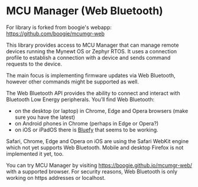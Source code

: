 # MCU Manager (Web Bluetooth)

For library is forked from boogie's webapp: https://github.com/boogie/mcumgr-web

This library provides access to MCU Manager that can manage remote devices running the Mynewt OS or Zephyr RTOS. It uses a connection profile to establish a connection with a device and sends command requests to the device.

The main focus is implementing firmware updates via Web Bluetooth, however other commands might be supported as well.

The Web Bluetooth API provides the ability to connect and interact with Bluetooth Low Energy peripherals. You’ll find Web Bluetooth:

- on the desktop (or laptop) in Chrome, Edge and Opera browsers (make sure you have the latest)
- on Android phones in Chrome (perhaps in Edge or Opera?)
- on iOS or iPadOS there is [Bluefy](https://apps.apple.com/hu/app/bluefy-web-ble-browser/id1492822055) that seems to be working.

Safari, Chrome, Edge and Opera on iOS are using the Safari WebKit engine which not yet supports Web Bluetooth. Mobile and desktop Firefox is not implemented it yet, too.

You can try MCU Manager by visiting https://boogie.github.io/mcumgr-web/ with a supported browser. For security reasons, Web Bluetooth is only working on https addresses or localhost.
